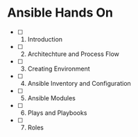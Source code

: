 # Ansible Hands On

- [ ] 01. Introduction
- [ ] 02. Architechture and Process Flow
- [ ] 03. Creating Environment
- [ ] 04. Ansible Inventory and Configuration
- [ ] 05. Ansible Modules
- [ ] 06. Plays and Playbooks
- [ ] 07. Roles
